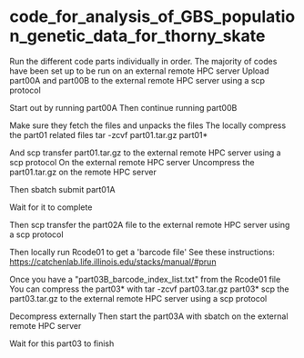 # code_for_analysis_of_GBS_population_genetic_data_for_thorny_skate

Run the different code parts individually in order.
The majority of codes have been set up to be run on an external remote HPC server
Upload part00A and part00B to the external remote HPC server using a scp protocol

Start out by running part00A
Then continue running part00B

Make sure they fetch the files and unpacks the files
The locally compress the part01 related files
tar -zcvf part01.tar.gz part01*

And scp transfer part01.tar.gz to the  external remote HPC server using a scp protocol
On the external remote HPC server 
Uncompress the part01.tar.gz on the remote HPC server

Then sbatch submit part01A

Wait for it to complete

Then scp transfer the part02A file to the  external remote HPC server using a scp protocol

Then locally run Rcode01 to get a 'barcode file'
See these instructions:
https://catchenlab.life.illinois.edu/stacks/manual/#prun


Once you have a "part03B_barcode_index_list.txt" from the Rcode01 file
You can compress the part03*
with
tar -zcvf part03.tar.gz part03*
scp the part03.tar.gz to the  external remote HPC server using a scp protocol

Decompress externally
Then start the part03A with sbatch on the external remote HPC server

Wait for this part03 to finish



